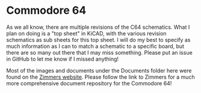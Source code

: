 # Commodore 64

As we all know, there are multiple revisions of the C64 schematics.  What I plan on doing is a "top sheet" in KiCAD, with the various revision schematics as sub sheets for this top sheet.  I will do my best to specify as much information as I can to match a schematic to a specific board, but there are so many out there that I may miss something.  Please put an issue in GitHub to let me know if I missed anything!

Most of the images and documents under the Documents folder here were found on the [Zimmers website](http://www.zimmers.net/).   Please follow the link to Zimmers for a much more comprehensive document repository for the Commodore 64!